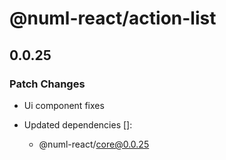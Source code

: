 # @numl-react/action-list

## 0.0.25

### Patch Changes

- Ui component fixes

- Updated dependencies []:
  - @numl-react/core@0.0.25
